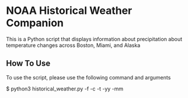 # NOAA Historical Weather Companion

This is a Python script that displays information about precipitation about temperature changes across Boston, Miami, and Alaska

## How To Use

To use the script, please use the following command and arguments

$ python3 historical_weather.py -f <FUNCTION NAME> -c <CITY> -t <TIME SPAN> -yy <YEAR> -mm <MONTH>     
